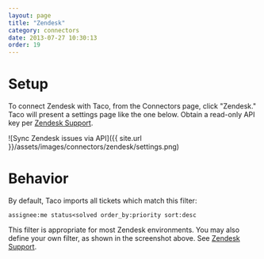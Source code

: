 ```yaml
---
layout: page
title: "Zendesk"
category: connectors
date: 2013-07-27 10:30:13
order: 19
---
```


# Setup

To connect Zendesk with Taco, from the Connectors page, click "Zendesk."
Taco will present a settings page like the one below. Obtain a
read-only API key per [Zendesk Support](https://support.zendesk.com/entries/21733618-api-key).

![Sync Zendesk issues via API]({{ site.url }}/assets/images/connectors/zendesk/settings.png)


# Behavior

By default, Taco imports all tickets which match this filter:

    assignee:me status<solved order_by:priority sort:desc

This filter is appropriate for most Zendesk environments. You may also
define your own filter, as shown in the screenshot above. See
[Zendesk Support](https://support.zendesk.com/entries/20239737).

